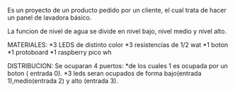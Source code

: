 Es un proyecto de un producto pedido por un cliente, el cual trata de hacer un panel de lavadora básico.

La funcion de nivel de agua se divide en nivel bajo, nivel medio y nivel alto.

MATERIALES:
*3 LEDS de distinto color
*3 resistencias de 1/2 wat
*1 boton
*1 protoboard
*1 raspberry pico wh

DISTRIBUCION:
Se ocuparan 4 puertos: 
*de los cuales 1 es ocupada por un boton ( entrada 0).
*3 leds seran ocupados de forma bajo(entrada 1),medio(entrada 2) y alto (entrada 3).
